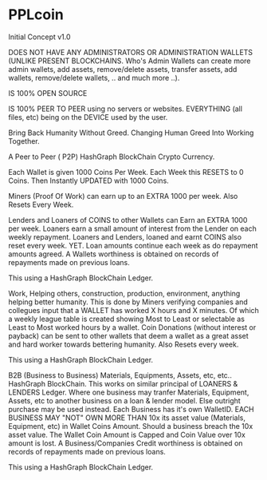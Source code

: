 # PPLcoin

Initial Concept v1.0


DOES NOT HAVE ANY ADMINISTRATORS OR ADMINISTRATION WALLETS (UNLIKE PRESENT BLOCKCHAINS. Who's Admin Wallets can create more admin wallets, add assets, remove/delete assets, transfer assets, add wallets, remove/delete wallets, .. and much more ..).

IS 100% OPEN SOURCE

IS 100% PEER TO PEER using no servers or websites. EVERYTHING (all files, etc) being on the DEVICE used by the user.



Bring Back Humanity Without Greed.  Changing Human Greed Into Working Together.

A Peer to Peer ( P2P) HashGraph BlockChain Crypto Currency.

Each Wallet is given 1000 Coins Per Week.
Each Week this RESETS to 0 Coins.
Then Instantly UPDATED with 1000 Coins.

Miners (Proof Of Work) can earn up to an EXTRA 1000 per week.
Also Resets Every Week.

Lenders and Loaners of COINS to other Wallets can Earn an EXTRA 1000 per week.
Loaners earn a small amount of interest from the Lender on each weekly repayment.
Loaners and Lenders, loaned and earnt COINS also reset every week.
YET. Loan amounts continue each week as do repayment amounts agreed.
A Wallets worthiness is obtained on records of repayments made on previous loans.

This using a HashGraph BlockChain Ledger.

Work, Helping others, construction, production, environment, anything helping better humanity.
This is done by Miners verifying companies and collegues input that a WALLET has worked X hours and X minutes.
Of which a weekly league table is created showing Most to Least or selectable as Least to Most worked hours by a wallet.
Coin Donations (without interest or payback) can be sent to other wallets that deem a wallet as a great asset and hard worker towards bettering humanity.
Also Resets every week.

This using a HashGraph BlockChain Ledger.

B2B (Business to Business)
Materials, Equipments, Assets, etc, etc.. HashGraph BlockChain.
This works on similar principal of LOANERS & LENDERS Ledger.
Where one business may tranfer Materials, Equipment, Assets, etc to another business on a loan & lender model.
Else outright purchase may be used instead.
Each Business has it's own WalletID.
EACH BUSINESS MAY "NOT" OWN MORE THAN 10x its asset value (Materials, Equipment, etc) in Wallet Coins Amount.
Should a business breach the 10x asset value. The Wallet Coin Amount is Capped and Coin Value over 10x amount is lost.
A Business/Companies Credit worthiness is obtained on records of repayments made on previous loans.

This using a HashGraph BlockChain Ledger.
